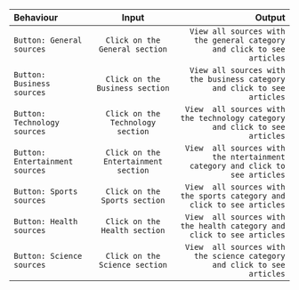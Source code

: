<!-- # Application Specifications

# Behaviour
The user clicks on a button at the top of the page to view various news sources from different categories stated.

# Input
The user selects their preferred news article source from a given list of different news sources worldwide.

# Output
Articles within each news category are displayed and the user clicks the button after the description to read more about the specific article. -->

| Behaviour | Input | Output |
| :---         |     :---:      |          ---: |
| `Button: General sources`  | `Click on the General section`     | `View all sources with the general category and click to see articles`   |
|`Button: Business sources`     | `Click on the Business section`       | `View all sources with the business category and click to see articles`   |
| `Button: Technology sources`  | `Click on the Technology section`     | `View  all sources with the technology category and click to see articles`   |
| `Button: Entertainment sources`     | `Click on the Entertainment section`       | `View  all sources with the ntertainment category and click to see articles` |
| `Button: Sports sources`  | `Click on the Sports section`     | `View  all sources with the sports category and click to see articles`   |
| `Button: Health sources`     | `Click on the Health section`       | `View  all sources with the health category and click to see articles` |
| `Button: Science sources`     | `Click on the Science section`       | `View  all sources with the science category and click to see articles` |